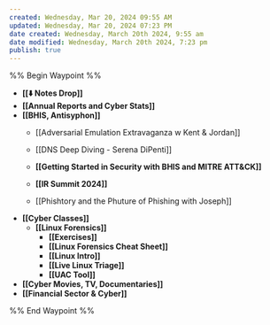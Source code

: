 ```yaml
---
created: Wednesday, Mar 20, 2024 09:55 AM
updated: Wednesday, Mar 20, 2024 07:23 PM
date created: Wednesday, March 20th 2024, 9:55 am
date modified: Wednesday, March 20th 2024, 7:23 pm
publish: true
---
```


%% Begin Waypoint %%
- **[[⬇️ Notes Drop]]**
- **[[Annual Reports and Cyber Stats]]**
- **[[BHIS, Antisyphon]]**
	- [[Adversarial Emulation Extravaganza w Kent & Jordan]]
	- [[DNS Deep Diving - Serena DiPenti]]
	- **[[Getting Started in Security with BHIS and MITRE ATT&CK]]**

	- **[[IR Summit 2024]]**

	- [[Phishtory and the Phuture of Phishing with Joseph]]
- **[[Cyber Classes]]**
	- **[[Linux Forensics]]**
		- **[[Exercises]]**
		- **[[Linux Forensics Cheat Sheet]]**
		- **[[Linux Intro]]**
		- **[[Live Linux Triage]]**
		- **[[UAC Tool]]**
- **[[Cyber Movies, TV, Documentaries]]**
- **[[Financial Sector & Cyber]]**

%% End Waypoint %%